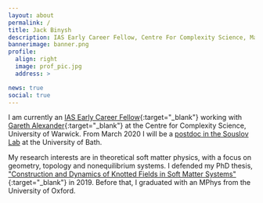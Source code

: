 ```yaml
---
layout: about
permalink: /
title: Jack Binysh 
description: IAS Early Career Fellow, Centre For Complexity Science, Mathematics Department, University of Warwick.
bannerimage: banner.png
profile:
  align: right
  image: prof_pic.jpg
  address: >

news: true
social: true 
---
```

I am currently an [IAS Early Career Fellow](https://warwick.ac.uk/fac/cross_fac/ias/about/community){:target="\_blank"} working with [Gareth Alexander](https://warwick.ac.uk/fac/sci/physics/staff/academic/galexander/){:target="\_blank"} at the Centre for Complexity Science, University of Warwick. From March 2020 I will be a [postdoc in the Souslov Lab](https://people.bath.ac.uk/as3764/authors/jack/) at the University of Bath.

My research interests are in theoretical soft matter physics, with a focus on geometry, topology and nonequilibrium systems. I defended my PhD thesis, ["Construction and Dynamics of Knotted Fields in Soft Matter Systems"](https://github.com/jackbinysh/Thesis){:target="\_blank"} in 2019. Before that, I graduated with an MPhys from the University of Oxford.

